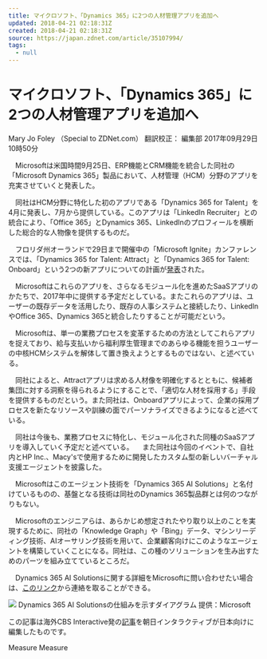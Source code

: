 ```yaml
---
title: マイクロソフト、「Dynamics 365」に2つの人材管理アプリを追加へ
updated: 2018-04-21 02:18:31Z
created: 2018-04-21 02:18:31Z
source: https://japan.zdnet.com/article/35107994/
tags:
  - null
---
```


# マイクロソフト、「Dynamics 365」に2つの人材管理アプリを追加へ

Mary Jo Foley （Special to ZDNet.com） 翻訳校正： 編集部 2017年09月29日 10時50分

　Microsoftは米国時間9月25日、ERP機能とCRM機能を統合した同社の「Microsoft Dynamics 365」製品において、人材管理（HCM）分野のアプリを充実させていくと発表した。

　同社はHCM分野に特化した初のアプリである「Dynamics 365 for Talent」を4月に発表し、7月から提供している。このアプリは「LinkedIn Recruiter」との統合により、「Office 365」とDynamics 365、LinkedInのプロフィールを横断した総合的な人物像を提供するものだ。

　フロリダ州オーランドで29日まで開催中の「Microsoft Ignite」カンファレンスでは、「Dynamics 365 for Talent: Attract」と「Dynamics 365 for Talent: Onboard」という2つの新アプリについての計画が[発表](https://community.dynamics.com/b/msftdynamicsblog/archive/2017/09/25/modernizing-business-process-with-cloud-and-ai)された。

　Microsoftはこれらのアプリを、さらなるモジュール化を進めたSaaSアプリのかたちで、2017年中に提供する予定だとしている。またこれらのアプリは、ユーザーの既存データを活用したり、既存の人事システムと接続したり、LinkedInやOffice 365、Dynamics 365と統合したりすることが可能だという。

　Microsoftは、単一の業務プロセスを変革するための方法としてこれらアプリを捉えており、給与支払いから福利厚生管理までのあらゆる機能を担うユーザーの中核HCMシステムを解体して置き換えようとするものではない、と述べている。

　同社によると、Attractアプリは求める人材像を明確化するとともに、候補者集団に対する洞察を得られるようにすることで、「適切な人材を採用する」手段を提供するものだという。また同社は、Onboardアプリによって、企業の採用プロセスを新たなリソースや訓練の面でパーソナライズできるようになると述べている。

　同社は今後も、業務プロセスに特化し、モジュール化された同種のSaaSアプリを導入していく予定だと述べている。
　また同社は今回のイベントで、自社内とHP Inc.、Macy'sで使用するために開発したカスタム型の新しいバーチャル支援エージェントを披露した。

　Microsoftはこのエージェント技術を「Dynamics 365 AI Solutions」と名付けているものの、基盤となる技術は同社のDynamics 365製品群とは何のつながりもない。

　Microsoftのエンジニアらは、あらかじめ想定されたやり取り以上のことを実現するために、同社の「Knowledge Graph」や「Bing」データ、マシンリーディング技術、AIオーサリング技術を用いて、企業顧客向けにこのようなエージェントを構築していくことになる。同社は、この種のソリューションを生み出すためのパーツを組み立てているところだ。

　Dynamics 365 AI Solutionsに関する詳細をMicrosoftに問い合わせたい場合は、[このリンク](https://info.microsoft.com/MicrosoftAISolutions-Registration.html)から連絡を取ることができる。

![](../_resources/7170bf7f6f764974670d0204deedc1c7.jpg)
Dynamics 365 AI Solutionsの仕組みを示すダイアグラム
提供：Microsoft

この記事は海外CBS Interactive発の[記事](http://www.zdnet.com/article/microsoft-readies-new-dynamics-365-branded-hcm-apps-virtual-customer-service-agents/#ftag=RSSbaffb68)を朝日インタラクティブが日本向けに編集したものです。

Measure
Measure